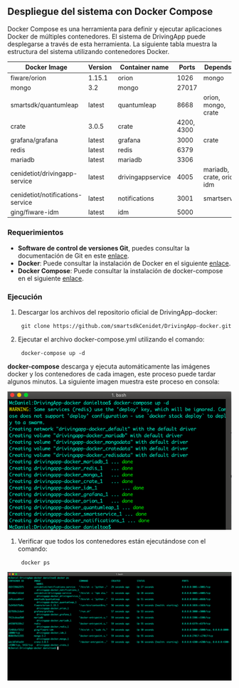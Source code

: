 ## Despliegue del sistema con Docker Compose

Docker Compose es una herramienta para definir y ejecutar aplicaciones Docker de múltiples contenedores. El sistema de DrivingApp puede desplegarse a través de esta herramienta. La siguiente tabla muestra la estructura del sistema utilizando contenedores Docker.

|Docker Image|Version|Container name|Ports|Depends on|
|---------|-----------|----------|----------|-----------|
|fiware/orion|1.15.1|orion|1026|mongo|
|mongo|3.2|mongo|27017|
|smartsdk/quantumleap|latest|quantumleap|8668|orion, mongo, crate|
|crate|3.0.5|crate|4200, 4300|
|grafana/grafana|latest|grafana|3000|crate
|redis|latest|redis|6379|
|mariadb|latest|mariadb|3306|
|cenidetiot/drivingapp-service|latest|drivingappservice|4005|mariadb, crate, orion, idm|
|cenidetiot/notifications-service|latest|notifications|3001|smartservice|
|ging/fiware-idm|latest|idm|5000|

### Requerimientos

- **Software de control de versiones Git**, puedes consultar la documentación de Git en este [enlace]( https://git-scm.com/).
- **Docker**: Puede consultar la instalación de Docker en el siguiente [enlace](https://docs.docker.com/cs-engine/1.12/).
- **Docker Compose**: Puede consultar la instalación de docker-compose en  el siguiente [enlace](https://docs.docker.com/compose/install/).

### Ejecución 

1. Descargar los archivos del repositorio oficial de DrivingApp-docker:

        git clone https://github.com/smartsdkCenidet/DrivingApp-docker.git


2. Ejecutar el archivo docker-compose.yml utilizando el comando: 

        docker-compose up -d 


**docker-compose** descarga y ejecuta automáticamente las imágenes docker y los contenedores de cada imagen, este proceso puede tardar algunos minutos. La siguiente imagen muestra este proceso en consola:

![docker-compose up -d](./img/dockerDeploy1.png)


1. Verificar que todos los contenedores están ejecutándose con el comando:

        docker ps 

![docker ps](./img/dockerDeploy2.png)

